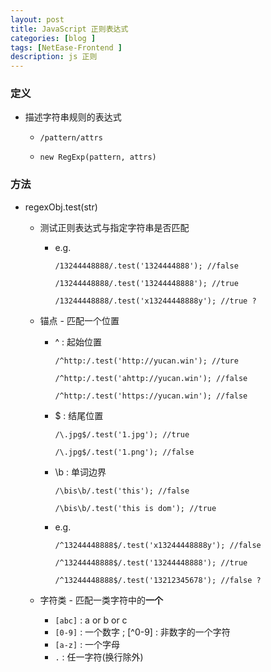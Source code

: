 ```yaml
---
layout: post
title: JavaScript 正则表达式
categories: [blog ]
tags: [NetEase-Frontend ]
description: js 正则
---
```


### 定义

* 描述字符串规则的表达式
    - `/pattern/attrs`
    
    - `new RegExp(pattern, attrs)`

### 方法

* regexObj.test(str)
    - 测试正则表达式与指定字符串是否匹配
       - e.g.
    
         `/13244448888/.test('1324444888'); //false`
      
         `/13244448888/.test('13244448888'); //true`
      
         `/13244448888/.test('x13244448888y'); //true ?`
      
    - 锚点 - 匹配一个位置     

        - ^ : 起始位置
            
          `/^http:/.test('http://yucan.win'); //ture`
              
          `/^http:/.test('ahttp://yucan.win'); //false`
              
          `/^http:/.test('https://yucan.win'); //false`
              
        - $ : 结尾位置
            
          `/\.jpg$/.test('1.jpg'); //true`
              
          `/\.jpg$/.test('1.png'); //false`
              
        - \b : 单词边界
            
          `/\bis\b/.test('this'); //false`
              
          `/\bis\b/.test('this is dom'); //true`
        
        - e.g.
          
          `/^13244448888$/.test('x13244448888y'); //false`
      
          `/^13244448888$/.test('13244448888'); //true`
        
          `/^13244448888$/.test('13212345678'); //false ?`
          
          
    - 字符类 - 匹配一类字符中的**一个**
    
       - `[abc]` : a or b or c
       - `[0-9]` : 一个数字 ; [^0-9] : 非数字的一个字符
       - `[a-z]` : 一个字母
       - `.` : 任一字符(换行除外)

    
    